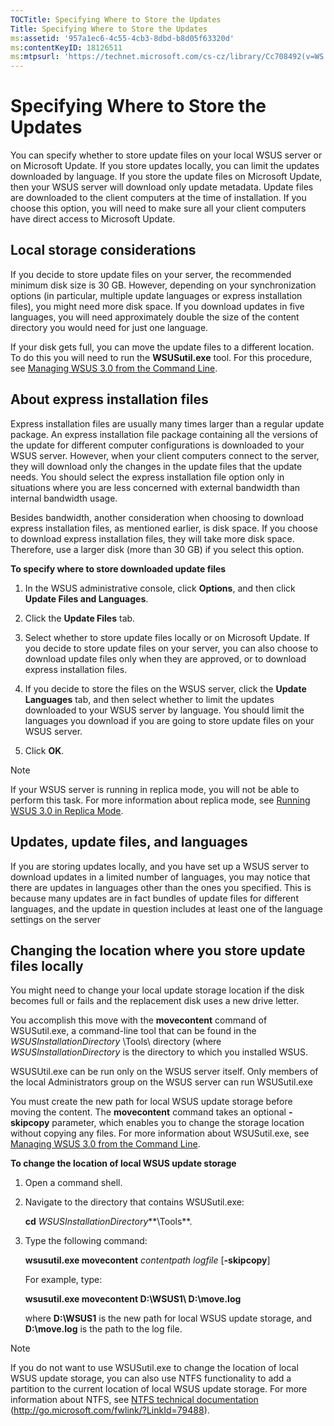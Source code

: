 ```yaml
---
TOCTitle: Specifying Where to Store the Updates
Title: Specifying Where to Store the Updates
ms:assetid: '957a1ec6-4c55-4cb3-8dbd-b8d05f63320d'
ms:contentKeyID: 18126511
ms:mtpsurl: 'https://technet.microsoft.com/cs-cz/library/Cc708492(v=WS.10)'
---
```


Specifying Where to Store the Updates
=====================================

You can specify whether to store update files on your local WSUS server or on Microsoft Update. If you store updates locally, you can limit the updates downloaded by language. If you store the update files on Microsoft Update, then your WSUS server will download only update metadata. Update files are downloaded to the client computers at the time of installation. If you choose this option, you will need to make sure all your client computers have direct access to Microsoft Update.

Local storage considerations
----------------------------

If you decide to store update files on your server, the recommended minimum disk size is 30 GB. However, depending on your synchronization options (in particular, multiple update languages or express installation files), you might need more disk space. If you download updates in five languages, you will need approximately double the size of the content directory you would need for just one language.

If your disk gets full, you can move the update files to a different location. To do this you will need to run the **WSUSutil.exe** tool. For this procedure, see [Managing WSUS 3.0 from the Command Line](https://technet.microsoft.com/e0934a67-f0ed-41a3-bf57-78fd9ac94943).

About express installation files
--------------------------------

Express installation files are usually many times larger than a regular update package. An express installation file package containing all the versions of the update for different computer configurations is downloaded to your WSUS server. However, when your client computers connect to the server, they will download only the changes in the update files that the update needs. You should select the express installation file option only in situations where you are less concerned with external bandwidth than internal bandwidth usage.

Besides bandwidth, another consideration when choosing to download express installation files, as mentioned earlier, is disk space. If you choose to download express installation files, they will take more disk space. Therefore, use a larger disk (more than 30 GB) if you select this option.

**To specify where to store downloaded update files**
1.  In the WSUS administrative console, click **Options**, and then click **Update Files and Languages**.

2.  Click the **Update Files** tab.

3.  Select whether to store update files locally or on Microsoft Update. If you decide to store update files on your server, you can also choose to download update files only when they are approved, or to download express installation files.

4.  If you decide to store the files on the WSUS server, click the **Update Languages** tab, and then select whether to limit the updates downloaded to your WSUS server by language. You should limit the languages you download if you are going to store update files on your WSUS server.

5.  Click **OK**.

> [!NOTE]
> If your WSUS server is running in replica mode, you will not be able to perform this task. For more information about replica mode, see [Running WSUS 3.0 in Replica Mode](https://technet.microsoft.com/9bd4a31c-64b9-48d5-a9e8-2f01e7febd6d). 

Updates, update files, and languages
------------------------------------

If you are storing updates locally, and you have set up a WSUS server to download updates in a limited number of languages, you may notice that there are updates in languages other than the ones you specified. This is because many updates are in fact bundles of update files for different languages, and the update in question includes at least one of the language settings on the server

Changing the location where you store update files locally
----------------------------------------------------------

You might need to change your local update storage location if the disk becomes full or fails and the replacement disk uses a new drive letter.

You accomplish this move with the **movecontent** command of WSUSutil.exe, a command-line tool that can be found in the *WSUSInstallationDirectory* \\Tools\\ directory (where *WSUSInstallationDirectory* is the directory to which you installed WSUS.

WSUSUtil.exe can be run only on the WSUS server itself. Only members of the local Administrators group on the WSUS server can run WSUSutil.exe

You must create the new path for local WSUS update storage before moving the content. The **movecontent** command takes an optional **-skipcopy** parameter, which enables you to change the storage location without copying any files. For more information about WSUSutil.exe, see [Managing WSUS 3.0 from the Command Line](https://technet.microsoft.com/e0934a67-f0ed-41a3-bf57-78fd9ac94943).

**To change the location of local WSUS update storage**
1.  Open a command shell.

2.  Navigate to the directory that contains WSUSutil.exe:

    **cd** *WSUSInstallationDirectory***\\Tools**.

3.  Type the following command:

    **wsusutil.exe movecontent** *contentpath logfile* \[**-skipcopy**\]

    For example, type:

    **wsusutil.exe movecontent D:\\WSUS1\\ D:\\move.log**

    where **D:\\WSUS1** is the new path for local WSUS update storage, and **D:\\move.log** is the path to the log file.

> [!NOTE]
> If you do not want to use WSUSutil.exe to change the location of local WSUS update storage, you can also use NTFS functionality to add a partition to the current location of local WSUS update storage. For more information about NTFS, see [NTFS technical documentation](http://go.microsoft.com/fwlink/?linkid=79488) (http://go.microsoft.com/fwlink/?LinkId=79488). 
